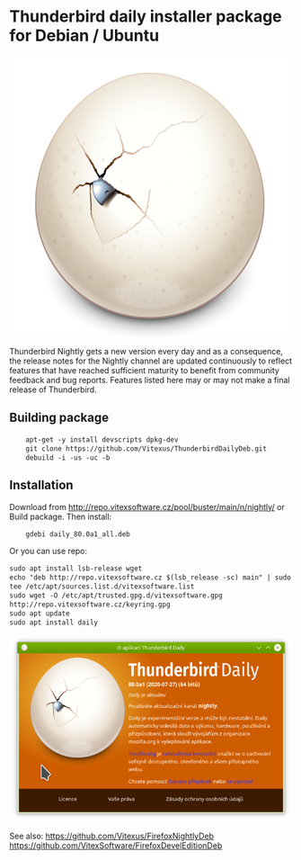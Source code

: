 Thunderbird daily installer package for Debian / Ubuntu
=======================================================

![ThunderbirdNightly](daily.png?raw=true "Nightly logo")

Thunderbird Nightly gets a new version every day and as a consequence, the release notes for the Nightly channel are updated continuously to reflect features that have reached sufficient maturity to benefit from community feedback and bug reports. Features listed here may or may not make a final release of Thunderbird.


Building package
----------------

```shell  
    apt-get -y install devscripts dpkg-dev
    git clone https://github.com/Vitexus/ThunderbirdDailyDeb.git
    debuild -i -us -uc -b
```

Installation
------------

Download from http://repo.vitexsoftware.cz/pool/buster/main/n/nightly/ or Build package. Then install:

```shell
    gdebi daily_80.0a1_all.deb
```

Or you can use repo:

```shell
sudo apt install lsb-release wget
echo "deb http://repo.vitexsoftware.cz $(lsb_release -sc) main" | sudo tee /etc/apt/sources.list.d/vitexsoftware.list
sudo wget -O /etc/apt/trusted.gpg.d/vitexsoftware.gpg http://repo.vitexsoftware.cz/keyring.gpg
sudo apt update
sudo apt install daily
```

![About Window](thunderbird-daily-about.png?raw=true "About")

See also: https://github.com/Vitexus/FirefoxNightlyDeb https://github.com/VitexSoftware/FirefoxDevelEditionDeb
